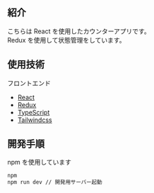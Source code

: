 ## 紹介

こちらは React を使用したカウンターアプリです。  
Redux を使用して状態管理をしています。

## 使用技術

フロントエンド

- [React](https://ja.react.dev/)
- [Redux](https://redux.js.org/)
- [TypeScript](https://www.typescriptlang.org/)
- [Tailwindcss](https://tailwindcss.com/)

## 開発手順

npm を使用しています

```bash
npm
npm run dev // 開発用サーバー起動
```
